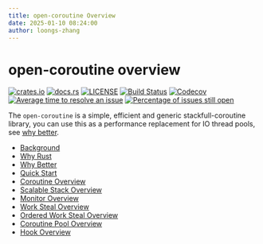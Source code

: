```yaml
---
title: open-coroutine Overview
date: 2025-01-10 08:24:00
author: loongs-zhang
---
```


# open-coroutine overview

[![crates.io](https://img.shields.io/crates/v/open-coroutine.svg)](https://crates.io/crates/open-coroutine)
[![docs.rs](https://img.shields.io/badge/docs-release-blue)](https://docs.rs/open-coroutine)
[![LICENSE](https://img.shields.io/github/license/acl-dev/open-coroutine.svg?style=flat-square)](https://github.com/acl-dev/open-coroutine/blob/master/LICENSE-APACHE)
[![Build Status](https://github.com/acl-dev/open-coroutine/workflows/CI/badge.svg)](https://github.com/acl-dev/open-coroutine/actions)
[![Codecov](https://codecov.io/github/acl-dev/open-coroutine/graph/badge.svg?token=MSM3R7CBEX)](https://codecov.io/github/acl-dev/open-coroutine)
[![Average time to resolve an issue](http://isitmaintained.com/badge/resolution/acl-dev/open-coroutine.svg)](http://isitmaintained.com/project/acl-dev/open-coroutine "Average time to resolve an issue")
[![Percentage of issues still open](http://isitmaintained.com/badge/open/acl-dev/open-coroutine.svg)](http://isitmaintained.com/project/acl-dev/open-coroutine "Percentage of issues still open")

The `open-coroutine` is a simple, efficient and generic stackfull-coroutine library, you can use this as a performance
replacement for IO thread pools, see [why better](../en/why-better.md).

[//]: # (todo 增加英文版本的文档)

- [Background](../../../docs/cn/background.md)
- [Why Rust](../../../docs/cn/why-rust.md)
- [Why Better](../en/why-better.md)
- [Quick Start](../../../README.md)
- [Coroutine Overview](../en/coroutine.md)
- [Scalable Stack Overview](../en/scalable-stack.md)
- [Monitor Overview](../en/monitor.md)
- [Work Steal Overview](../en/work-steal.md)
- [Ordered Work Steal Overview](../en/ordered-work-steal.md)
- [Coroutine Pool Overview](../en/coroutine-pool.md)
- [Hook Overview](../../../hook/docs/en/hook.md)
